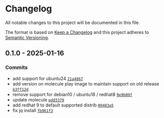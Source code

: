 # Changelog

All notable changes to this project will be documented in this file.

The format is based on [Keep a Changelog](https://keepachangelog.com/en/1.0.0/)
and this project adheres to [Semantic Versioning](https://semver.org/spec/v2.0.0.html).

## 0.1.0 - 2025-01-16

### Commits

- add support for ubuntu24 [`21a4867`](https://github.com/lotusnoir/ansible-apps_json_yaml_tools/commit/21a486744b93aa22a91efdcafbefad8f0ac29e43)
- add version on molecule play image to maintain support on old release [`b3ff12d`](https://github.com/lotusnoir/ansible-apps_json_yaml_tools/commit/b3ff12d64beaaecbf8fc76b785e9ce12eafbbf61)
- remove support for debian10 / ubuntu18 / redhat8 [`9e9b09f`](https://github.com/lotusnoir/ansible-apps_json_yaml_tools/commit/9e9b09fd5043add30474c8ff731bd453c6124a56)
- update molecule [`edd3379`](https://github.com/lotusnoir/ansible-apps_json_yaml_tools/commit/edd337939319d74484437d75bcea6bcd5f497fa5)
- add redhat 9 to default supported distrib [`00483a5`](https://github.com/lotusnoir/ansible-apps_json_yaml_tools/commit/00483a5bef40ca594bc9a2fd3f3584425562c7d7)
- fix jq install [`fb961f3`](https://github.com/lotusnoir/ansible-apps_json_yaml_tools/commit/fb961f3dacf30acaca27aface48de0fc9704c77f)
